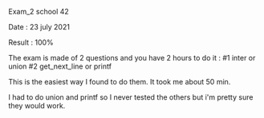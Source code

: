 Exam_2 school 42 

Date : 23 july 2021

Result : 100%

The exam is made of 2 questions and you have 2 hours to do it : 
 #1 inter or union
 #2 get_next_line or printf

This is the easiest way I found to do them. It took me about 50 min.

I had to do union and printf so I never tested the others but i'm pretty sure they would work.

